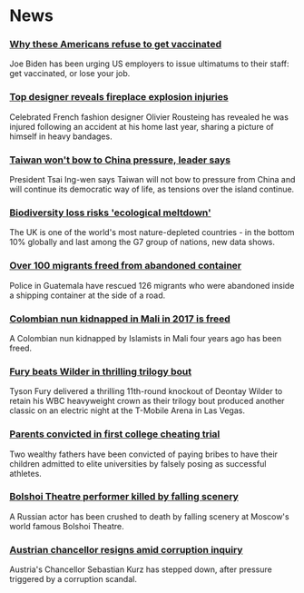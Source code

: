 # News
### [Why these Americans refuse to get vaccinated](https://www.bbc.com/news/world-us-canada-58851205)
Joe Biden has been urging US employers to issue ultimatums to their staff: get vaccinated, or lose your job.
### [Top designer reveals fireplace explosion injuries](https://www.bbc.com/news/world-europe-58859030)
Celebrated French fashion designer Olivier Rousteing has revealed he was injured following an accident at his home last year, sharing a picture of himself in heavy bandages. 
### [Taiwan won't bow to China pressure, leader says](https://www.bbc.com/news/world-asia-58860365)
President Tsai Ing-wen says Taiwan will not bow to pressure from China and will continue its democratic way of life, as tensions over the island continue.
### [Biodiversity loss risks 'ecological meltdown'](https://www.bbc.com/news/science-environment-58859105)
The UK is one of the world's most nature-depleted countries - in the bottom 10% globally and last among the G7 group of nations, new data shows. 
### [Over 100 migrants freed from abandoned container](https://www.bbc.com/news/world-latin-america-58859530)
Police in Guatemala have rescued 126 migrants who were abandoned inside a shipping container at the side of a road. 
### [Colombian nun kidnapped in Mali in 2017 is freed](https://www.bbc.com/news/world-africa-58859526)
A Colombian nun kidnapped by Islamists in Mali four years ago has been freed.
### [Fury beats Wilder in thrilling trilogy bout](https://www.bbc.com/sport/boxing/58860290)
Tyson Fury delivered a thrilling 11th-round knockout of Deontay Wilder to retain his WBC heavyweight crown as their trilogy bout produced another classic on an electric night at the T-Mobile Arena in Las Vegas. 
### [Parents convicted in first college cheating trial](https://www.bbc.com/news/world-us-canada-58852006)
Two wealthy fathers have been convicted of paying bribes to have their children admitted to elite universities by falsely posing as successful athletes. 
### [Bolshoi Theatre performer killed by falling scenery](https://www.bbc.com/news/world-europe-58859522)
A Russian actor has been crushed to death by falling scenery at Moscow's world famous Bolshoi Theatre. 
### [Austrian chancellor resigns amid corruption inquiry](https://www.bbc.com/news/world-europe-58856796)
Austria's Chancellor Sebastian Kurz has stepped down, after pressure triggered by a corruption scandal.
